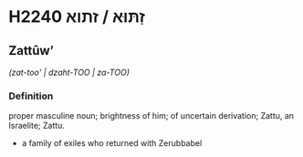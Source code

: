 # H2240 זַתּוּא / זתוא

## Zattûwʼ

_(zat-too' | dzaht-TOO | za-TOO)_

### Definition

proper masculine noun; brightness of him; of uncertain derivation; Zattu, an Israelite; Zattu.

- a family of exiles who returned with Zerubbabel
